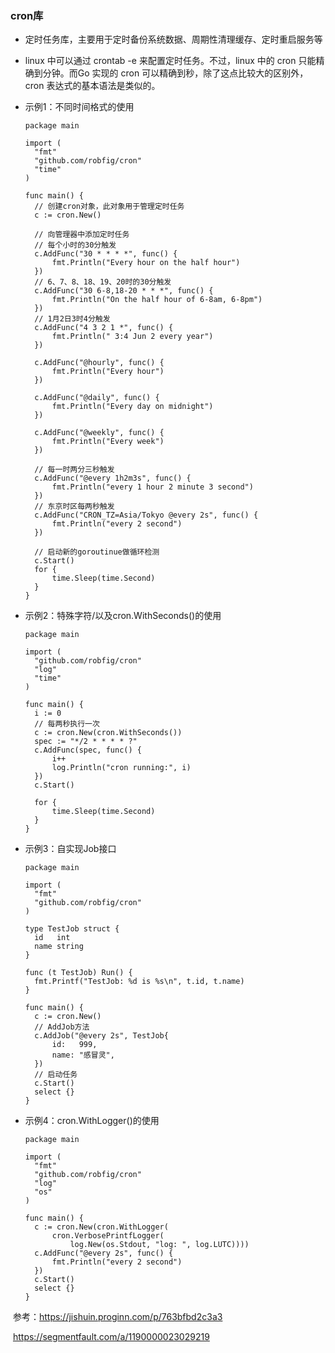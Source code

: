 ### cron库

+ 定时任务库，主要用于定时备份系统数据、周期性清理缓存、定时重启服务等

+ linux 中可以通过 crontab -e 来配置定时任务。不过，linux 中的 cron 只能精确到分钟。而Go 实现的 cron 可以精确到秒，除了这点比较大的区别外，cron 表达式的基本语法是类似的。

+ 示例1：不同时间格式的使用

  ```
  package main
  
  import (
  	"fmt"
  	"github.com/robfig/cron"
  	"time"
  )
  
  func main() {
  	// 创建cron对象，此对象用于管理定时任务
  	c := cron.New()
  
  	// 向管理器中添加定时任务
  	// 每个小时的30分触发
  	c.AddFunc("30 * * * *", func() {
  		fmt.Println("Every hour on the half hour")
  	})
  	// 6、7、8、18、19、20时的30分触发
  	c.AddFunc("30 6-8,18-20 * * *", func() {
  		fmt.Println("On the half hour of 6-8am, 6-8pm")
  	})
  	// 1月2日3时4分触发
  	c.AddFunc("4 3 2 1 *", func() {
  		fmt.Println(" 3:4 Jun 2 every year")
  	})
  
  	c.AddFunc("@hourly", func() {
  		fmt.Println("Every hour")
  	})
  
  	c.AddFunc("@daily", func() {
  		fmt.Println("Every day on midnight")
  	})
  
  	c.AddFunc("@weekly", func() {
  		fmt.Println("Every week")
  	})
  
  	// 每一时两分三秒触发
  	c.AddFunc("@every 1h2m3s", func() {
  		fmt.Println("every 1 hour 2 minute 3 second")
  	})
  	// 东京时区每两秒触发
  	c.AddFunc("CRON_TZ=Asia/Tokyo @every 2s", func() {
  		fmt.Println("every 2 second")
  	})
  
  	// 启动新的goroutinue做循环检测
  	c.Start()
  	for {
  		time.Sleep(time.Second)
  	}
  }
  ```

+ 示例2：特殊字符/以及cron.WithSeconds()的使用

  ```
  package main
  
  import (
  	"github.com/robfig/cron"
  	"log"
  	"time"
  )
  
  func main() {
  	i := 0
  	// 每两秒执行一次
  	c := cron.New(cron.WithSeconds())
  	spec := "*/2 * * * * ?"
  	c.AddFunc(spec, func() {
  		i++
  		log.Println("cron running:", i)
  	})
  	c.Start()
  
  	for {
  		time.Sleep(time.Second)
  	}
  }
  ```

+ 示例3：自实现Job接口

  ```
  package main
  
  import (
  	"fmt"
  	"github.com/robfig/cron"
  )
  
  type TestJob struct {
  	id   int
  	name string
  }
  
  func (t TestJob) Run() {
  	fmt.Printf("TestJob: %d is %s\n", t.id, t.name)
  }
  
  func main() {
  	c := cron.New()
  	// AddJob方法
  	c.AddJob("@every 2s", TestJob{
  		id:   999,
  		name: "感冒灵",
  	})
  	// 启动任务
  	c.Start()
  	select {}
  }
  ```

+ 示例4：cron.WithLogger()的使用

  ```
  package main
  
  import (
  	"fmt"
  	"github.com/robfig/cron"
  	"log"
  	"os"
  )
  
  func main() {
  	c := cron.New(cron.WithLogger(
  		cron.VerbosePrintfLogger(
  			log.New(os.Stdout, "log: ", log.LUTC))))
  	c.AddFunc("@every 2s", func() {
  		fmt.Println("every 2 second")
  	})
  	c.Start()
  	select {}
  }
  ```

​	参考：https://jishuin.proginn.com/p/763bfbd2c3a3

​               https://segmentfault.com/a/1190000023029219

